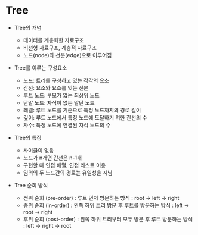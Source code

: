 # Tree

* Tree의 개념
    - 데이터를 계층화한 자료구조
    - 비선형 자료구조, 계층적 자료구조
    - 노드(node)와 선분(edge)으로 이루어짐

* Tree를 이루는 구성요소
    - 노드: 트리를 구성하고 있는 각각의 요소
    - 간선: 요소와 요소를 잇는 선분
    - 루트 노드: 부모가 없는 최상위 노드
    - 단말 노드: 자식이 없는 말단 노드
    - 레벨: 루트 노드를 기준으로 특정 노드까지의 경로 길이
    - 깊이: 루트 노드에서 특정 노드에 도달하기 위한 간선의 수
    - 차수: 특정 노드에 연결된 자식 노드의 수

* Tree의 특징
    - 사이클이 없음
    - 노드가 n개면 간선은 n-1개
    - 구현할 때 인접 배열, 인접 리스트 이용
    - 임의의 두 노드간의 경로는 유일성을 지님

* Tree 순회 방식
    - 전위 순회 (pre-order)
        : 루트 먼저 방문하는 방식
        : root -> left -> right
    - 중위 순회 (in-order)
        : 왼쪽 하위 트리 방문 후 루트를 방문하는 방식
        : left -> root -> right
    - 후위 순회 (post-order)
        : 왼쪽 하위 트리부터 모두 방문 후 루트 방문하는 방식
        : left -> right -> root